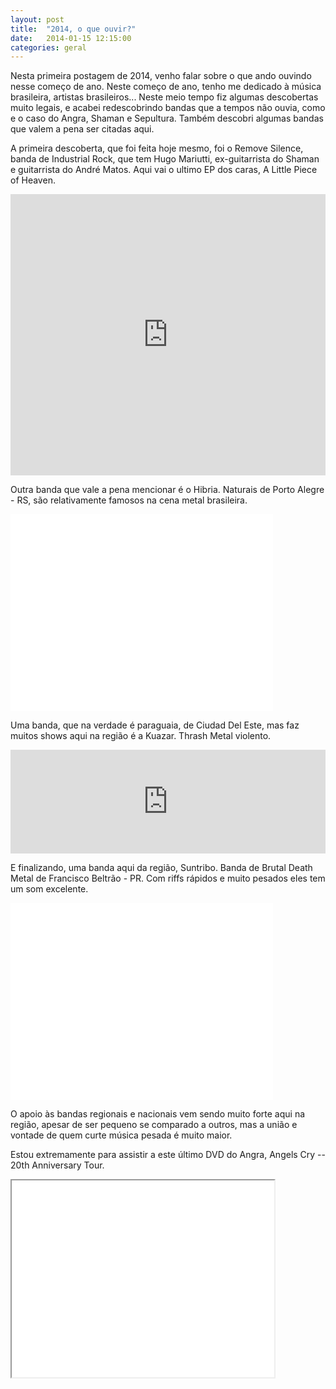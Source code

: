 ```yaml
---
layout: post
title:  "2014, o que ouvir?"
date:   2014-01-15 12:15:00
categories: geral
---
```

Nesta primeira postagem de 2014, venho falar sobre o que ando ouvindo nesse começo de ano.
Neste começo de ano, tenho me dedicado à música brasileira, artistas brasileiros... Neste meio tempo fiz algumas descobertas muito legais, e acabei redescobrindo bandas que a tempos não ouvia, como e o caso do Angra, Shaman e Sepultura.
Também descobri algumas bandas que valem a pena ser citadas aqui.

A primeira descoberta, que foi feita hoje mesmo, foi o Remove Silence, banda de Industrial Rock, que tem Hugo Mariutti, ex-guitarrista do Shaman e guitarrista do André Matos. Aqui vai o ultimo EP dos caras, A Little Piece of Heaven.
<iframe width="100%" height="450" scrolling="no" frameborder="no" src="https://w.soundcloud.com/player/?url=https%3A//api.soundcloud.com/playlists/4400574&amp;color=ff6600&amp;auto_play=false&amp;show_artwork=true"></iframe>

Outra banda que vale a pena mencionar é o Hibria. Naturais de Porto Alegre - RS, são relativamente famosos na cena metal brasileira.
<iframe width="420" height="315" src="//www.youtube.com/embed/ToskW-_8bFo" frameborder="0" allowfullscreen></iframe>

Uma banda, que na verdade é paraguaia, de Ciudad Del Este, mas faz muitos shows aqui na região é a Kuazar. Thrash Metal violento.
<iframe width="100%" height="166" scrolling="no" frameborder="no" src="https://w.soundcloud.com/player/?url=https%3A//api.soundcloud.com/tracks/124043031&amp;color=ff6600&amp;auto_play=false&amp;show_artwork=true"></iframe>

E finalizando, uma banda aqui da região, Suntribo. Banda de Brutal Death Metal de Francisco Beltrão - PR. Com riffs rápidos e muito pesados eles tem um som excelente.
<iframe width="420" height="315" src="//www.youtube.com/embed/djkFzuf6-so" frameborder="0" allowfullscreen></iframe>

O apoio às bandas regionais e nacionais vem sendo muito forte aqui na região, apesar de ser pequeno se comparado a outros, mas a união e vontade de quem curte música pesada é muito maior.

Estou extremamente para assistir a este último DVD do Angra, Angels Cry -- 20th Anniversary Tour.
<iframe width="420" height="315" src="//www.youtube.com/embed/XiBRTyAldU8" frameboredr="0" allowfullscreen></iframe>